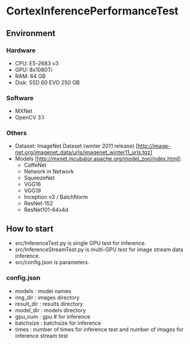 # CortexInferencePerformanceTest
## Environment

### Hardware
* CPU: E5-2683 v3
* GPU: 8x1080Ti
* RAM: 64 GB
* Disk: SSD 60 EVO 250 GB

### Software
* MXNet
* OpenCV 3.1

### Others
* Dataset: ImageNet Dataset (winter 2011 release) [http://image-net.org/imagenet_data/urls/imagenet_winter11_urls.tgz]
* Models [http://mxnet.incubator.apache.org/model_zoo/index.html]:  
  * CaffeNet
  * Network in Network
  * SqueezeNet
  * VGG16
  * VGG19
  * Inception v3 / BatchNorm
  * ResNet-152
  * ResNet101-64x4d

## How to start
* src/InferenceTest.py is single GPU test for inference.
* src/InferenceStreamTest.py is multi-GPU test for image stream data inference.
* src/config.json is parameters.

### config.json
* models     : model names
* img_dir    : images directory
* result_dir : results directory
* model_dir  : models directory
* gpu_num    : gpu # for inference
* batchsize  : batchsize for inference
* times      : number of times for inference test and number of images for inference stream test
